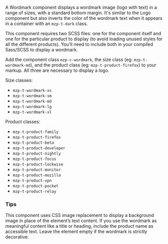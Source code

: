 A Wordmark component displays a wordmark image (logo with text) in a range of
sizes, with a standard bottom margin. It's similar to the Logo component but
also inverts the color of the wordmark text when it appears in a container with
an `mzp-t-dark` class.

This component requires two SCSS files: one for the component itself and one for
the particular product to display (to avoid loading unused styles for all the
different products). You’ll need to include both in your compiled Sass/SCSS to
display a wordmark.

Add the component class `mzp-c-wordmark`, the size class (eg: `mzp-t-wordmark-md`),
and the product class (eg: `mzp-t-product-firefox`) to your markup. All three
are necessary to display a logo.

Size classes:
- `mzp-t-wordmark-xs`
- `mzp-t-wordmark-sm`
- `mzp-t-wordmark-md`
- `mzp-t-wordmark-lg`
- `mzp-t-wordmark-xl`

Product classes:
- `mzp-t-product-family`
- `mzp-t-product-firefox`
- `mzp-t-product-beta`
- `mzp-t-product-developer`
- `mzp-t-product-nightly`
- `mzp-t-product-focus`
- `mzp-t-product-lockwise`
- `mzp-t-product-monitor`
- `mzp-t-product-mozilla`
- `mzp-t-product-vpn`
- `mzp-t-product-pocket`
- `mzp-t-product-relay`

### Tips
This component uses CSS image replacement to display a background image in place
of the element’s text content. If you use the wordmark as meaningful content like
a title or heading, include the product name as accessible text. Leave the element
empty if the wordmark is strictly decorative.

